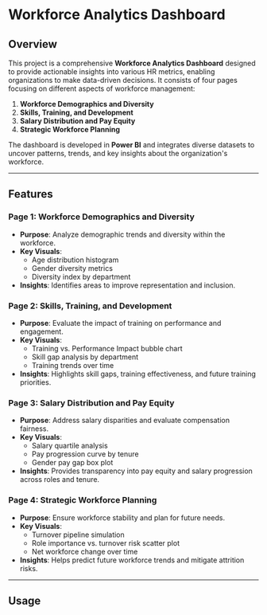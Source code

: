 # Workforce Analytics Dashboard

## **Overview**
This project is a comprehensive **Workforce Analytics Dashboard** designed to provide actionable insights into various HR metrics, enabling organizations to make data-driven decisions. It consists of four pages focusing on different aspects of workforce management:

1. **Workforce Demographics and Diversity**
2. **Skills, Training, and Development**
3. **Salary Distribution and Pay Equity**
4. **Strategic Workforce Planning**

The dashboard is developed in **Power BI** and integrates diverse datasets to uncover patterns, trends, and key insights about the organization's workforce.

---

## **Features**
### **Page 1: Workforce Demographics and Diversity**
- **Purpose**: Analyze demographic trends and diversity within the workforce.
- **Key Visuals**:
  - Age distribution histogram
  - Gender diversity metrics
  - Diversity index by department
- **Insights**: Identifies areas to improve representation and inclusion.

### **Page 2: Skills, Training, and Development**
- **Purpose**: Evaluate the impact of training on performance and engagement.
- **Key Visuals**:
  - Training vs. Performance Impact bubble chart
  - Skill gap analysis by department
  - Training trends over time
- **Insights**: Highlights skill gaps, training effectiveness, and future training priorities.

### **Page 3: Salary Distribution and Pay Equity**
- **Purpose**: Address salary disparities and evaluate compensation fairness.
- **Key Visuals**:
  - Salary quartile analysis
  - Pay progression curve by tenure
  - Gender pay gap box plot
- **Insights**: Provides transparency into pay equity and salary progression across roles and tenure.

### **Page 4: Strategic Workforce Planning**
- **Purpose**: Ensure workforce stability and plan for future needs.
- **Key Visuals**:
  - Turnover pipeline simulation
  - Role importance vs. turnover risk scatter plot
  - Net workforce change over time
- **Insights**: Helps predict future workforce trends and mitigate attrition risks.

---

## **Usage**
